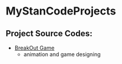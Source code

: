 # MyStanCodeProjects

## Project Source Codes:

- [BreakOut Game](https://github.com/boogerLiu/MyStanCodeProjects/tree/master/break_out_game)
  - animation and game designing
